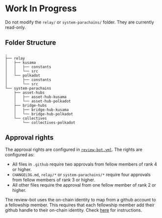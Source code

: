 # Work In Progress

Do not modify the `relay/` or `system-parachains/` folder. They are currently read-only.

## Folder Structure

<!-- tree -I 'target' -d -L 3 -->
```pre
.
├── relay
│   ├── kusama
│   │   ├── constants
│   │   └── src
│   └── polkadot
│       ├── constants
│       └── src
└── system-parachains
    ├── asset-hubs
    │   ├── asset-hub-kusama
    │   └── asset-hub-polkadot
    ├── bridge-hubs
    │   ├── bridge-hub-kusama
    │   └── bridge-hub-polkadot
    └── collectives
        └── collectives-polkadot
```

## Approval rights

The approval rights are configured in [`review-bot.yml`](.github/review-bot.yml). The rights are configured as:

- All files in `.github` require two approvals from fellow members of rank 4 or higher.
- `CHANGELOG.md`, `relay/*` or `system-parachains/*` require four approvals from fellow members of rank 3 or higher.
- All other files require the approval from one fellow member of rank 2 or higher.

The review-bot uses the on-chain identity to map from a github account to a fellowship member. This requires that each fellowship member add their github handle to their on-chain identity. Check [here](docs/github-on-chain-identity.md) for instructions.
